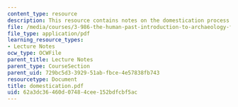```yaml
---
content_type: resource
description: This resource contains notes on the domestication process.
file: /media/courses/3-986-the-human-past-introduction-to-archaeology-fall-2006/62a3dc36460d07484cee152bdfcbf5ac_domestication.pdf
file_type: application/pdf
learning_resource_types:
- Lecture Notes
ocw_type: OCWFile
parent_title: Lecture Notes
parent_type: CourseSection
parent_uid: 729bc5d3-3929-51ab-fbce-4e57838fb743
resourcetype: Document
title: domestication.pdf
uid: 62a3dc36-460d-0748-4cee-152bdfcbf5ac
---
```

